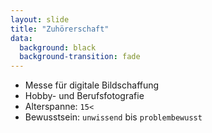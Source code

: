 ```yaml
---
layout: slide
title: "Zuhörerschaft"
data:
  background: black
  background-transition: fade
--- 
```



- Messe für digitale Bildschaffung
- Hobby- und Berufsfotografie
- Alterspanne: `15<`
- Bewusstsein: `unwissend` bis `problembewusst`
